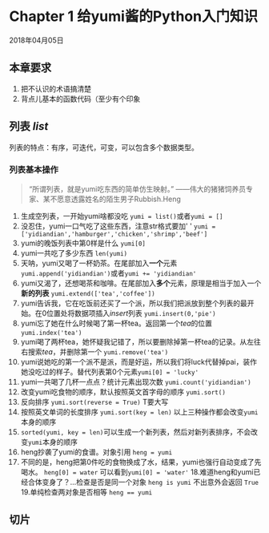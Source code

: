 # Chapter 1 给yumi酱的Python入门知识

2018年04月05日
## 本章要求
 1. 把不认识的术语搞清楚
 2. 背点儿基本的函数代码（至少有个印象
## 列表 *list*
列表的特点：有序，可迭代，可变，可以包含多个数据类型。
### 列表基本操作
> “所谓列表，就是yumi吃东西的简单仿生映射。”
> ——伟大的猪猪饲养员专家、某不愿意透露姓名的陌生男子Rubbish.Heng
 1. 生成空列表，一开始yumi啥都没吃 `yumi = list()`或者`yumi = []`
 2. 没忍住，yumi一口气吃了这些东西，注意str格式要加' ' `yumi = ['yidiandian','hamburger','chicken','shrimp','beef']`
 4. yumi的晚饭列表中第0样是什么 `yumi[0]`
 5. yumi一共吃了多少东西 `len(yumi)` 
 6. 天呐，yumi又喝了一杯奶茶。在尾部加入**一个**元素 `yumi.append('yidiandian')`或者`yumi += 'yidiandian'` 
 7. yumi又渴了，还想喝茶和咖啡。在尾部加入**多个**元素，原理是相当于加入一个**新的列表** `yumi.extend(['tea','coffee'])` 
 8. yumi告诉我，它在吃饭前还买了一个派，所以我们把派放到整个列表的最开始。在0位置处将数据项插入*insert*列表 
`yumi.insert(0,'pie')`
 9. yumi忘了她在什么时候喝了第一杯tea。返回第一个*tea*的位置 `yumi.index('tea')`
 10. yumi喝了两杯tea，她怀疑我记错了，所以要删除掉第一杯tea的记录。从左往右搜索*tea*，并删除第一个 `yumi.remove('tea')`
 10. yumi说她吃的第一个派不是派，而是好运，所以我们将luck代替掉pai，装作她没吃过的样子。替代列表第0个元素`yumi[0] = 'lucky'`
 11. yumi一共喝了几杯一点点？统计元素出现次数 `yumi.count('yidiandian')`
 12. 改变yumi吃食物的顺序，默认按照英文首字母的顺序 `yumi.sort()`
 13. 反向排序 `yumi.sort(reverse = True)` T要大写
 14. 按照英文单词的长度排序 `yumi.sort(key = len)` 以上三种操作都会改变`yumi`本身的顺序
 15. `sorted(yumi, key = len)`可以生成一个新列表，然后对新列表排序，不会改变`yumi`本身的顺序
 16. heng抄袭了yumi的食谱。对象引用 `heng = yumi`
 17. 不同的是，heng把第0件吃的食物换成了水，结果，yumi也强行自动变成了先喝水。 `heng[0] = water` 可以看到`yumi[0] = 'water'` 
 18.难道heng和yumi已经合体变身了？...检查是否是同一个对象 `heng is yumi` 不出意外会返回 `True`
 19.单纯检查两对象是否相等 `heng == yumi`
## 切片



